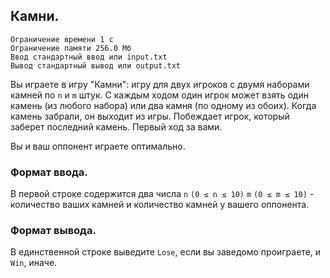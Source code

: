 ## Камни.

```
Ограничение времени 1 с
Ограничение памяти 256.0 Мб
Ввод стандартный ввод или input.txt
Вывод стандартный вывод или output.txt
```

Вы играете в игру "Камни": игру для двух игроков с двумя наборами камней по `n` и `m` штук. 
С каждым ходом один игрок может взять один камень (из любого набора) или два камня (по одному 
из обоих). Когда камень забрали, он выходит из игры. Побеждает игрок, который заберет последний 
камень. Первый ход за вами.

Вы и ваш оппонент играете оптимально.

### Формат ввода.
В первой строке содержится два числа `n` `(0 ≤ n ≤ 10)` `m` `(0 ≤ m ≤ 10)` - количество ваших камней и
количество камней у вашего оппонента.

### Формат вывода.
В единственной строке выведите `Lose`, если вы заведомо проиграете, и `Win`, иначе.